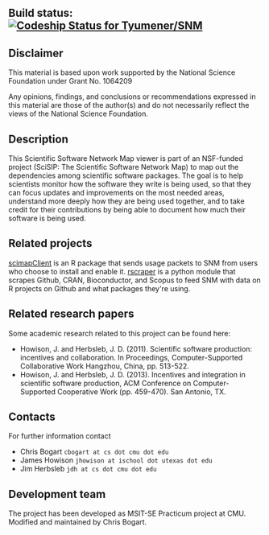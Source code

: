 ## Build status:  [ ![Codeship Status for Tyumener/SNM](https://www.codeship.io/projects/4958ff80-cf5a-0131-157c-0e7557dc9589/status?branch=master)](https://www.codeship.io/projects/23047)


## Disclaimer
This material is based upon work supported by the National Science Foundation under Grant No. 1064209

Any opinions, findings, and conclusions or recommendations expressed in this material are those of the author(s) and do not necessarily reflect the views of the National Science Foundation.

## Description
This Scientific Software Network Map viewer is part of an NSF-funded project (SciSIP: The Scientific Software Network Map) to map out the dependencies among scientific software packages. The goal is to help scientists monitor how the software they write is being used, so that they can focus updates and improvements on the most needed areas, understand more deeply how they are being used together, and to take credit for their contributions by being able to document how much their software is being used.

## Related projects
[scimapClient](https://github.com/cbogart/scimapClient) is an R package that sends usage packets to SNM from users who choose to install and enable it.
[rscraper](https://github.com/cbogart/rscraper) is a python module that scrapes Github, CRAN, Bioconductor, and Scopus to feed SNM with data on R projects
on Github and what packages they're using.

## Related research papers
Some academic research related to this project can be found here:
 * Howison, J. and Herbsleb, J. D. (2011). Scientific software production: incentives and collaboration. In Proceedings, Computer-Supported Collaborative Work Hangzhou, China, pp. 513-522.
 * Howison, J. and Herbsleb, J. D. (2013). Incentives and integration in scientific software production, ACM Conference on Computer-Supported Cooperative Work (pp. 459-470). San Antonio, TX.

## Contacts
For further information contact

 * Chris Bogart  `cbogart at cs dot cmu dot edu`
 * James Howison  `jhowison at ischool dot utexas dot edu`
 * Jim Herbsleb  `jdh at cs dot cmu dot edu`

## Development team
The project has been developed as MSIT-SE Practicum project at CMU.
Modified and maintained by Chris Bogart.
